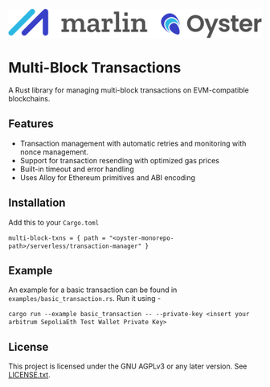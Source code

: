 ![Marlin Oyster Logo](./logo.svg)

# Multi-Block Transactions

A Rust library for managing multi-block transactions on EVM-compatible blockchains.

## Features

- Transaction management with automatic retries and monitoring with nonce management.
- Support for transaction resending with optimized gas prices
- Built-in timeout and error handling
- Uses Alloy for Ethereum primitives and ABI encoding

## Installation

Add this to your `Cargo.toml`

```
multi-block-txns = { path = "<oyster-monorepo-path>/serverless/transaction-manager" }
```

## Example

An example for a basic transaction can be found in `examples/basic_transaction.rs`.
Run it using -

```
cargo run --example basic_transaction -- --private-key <insert your arbitrum SepoliaEth Test Wallet Private Key>
```

## License

This project is licensed under the GNU AGPLv3 or any later version. See [LICENSE.txt](./LICENSE.txt).
